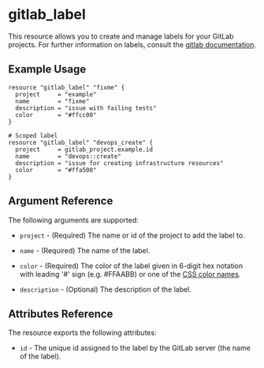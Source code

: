 # gitlab\_label

This resource allows you to create and manage labels for your GitLab projects.
For further information on labels, consult the [gitlab
documentation](https://docs.gitlab.com/ee/user/project/labels.html#project-labels).

## Example Usage

```hcl
resource "gitlab_label" "fixme" {
  project     = "example"
  name        = "fixme"
  description = "issue with failing tests"
  color       = "#ffcc00"
}

# Scoped label
resource "gitlab_label" "devops_create" {
  project     = gitlab_project.example.id
  name        = "devops::create"
  description = "issue for creating infrastructure resources"
  color       = "#ffa500"
}

```

## Argument Reference

The following arguments are supported:

* `project` - (Required) The name or id of the project to add the label to.

* `name` - (Required) The name of the label.

* `color` - (Required) The color of the label given in 6-digit hex notation with leading '#' sign (e.g. #FFAABB) or one of the [CSS color names](https://developer.mozilla.org/en-US/docs/Web/CSS/color_value#Color_keywords).

* `description` - (Optional) The description of the label.

## Attributes Reference

The resource exports the following attributes:

* `id` - The unique id assigned to the label by the GitLab server (the name of the label).
